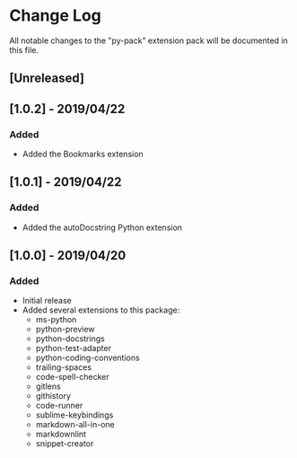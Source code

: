 # Change Log

All notable changes to the "py-pack" extension pack will be documented in this file.

## [Unreleased]

## [1.0.2] - 2019/04/22
### Added
- Added the Bookmarks extension

## [1.0.1] - 2019/04/22
### Added
- Added the autoDocstring Python extension

## [1.0.0] - 2019/04/20
### Added
- Initial release
- Added several extensions to this package:
    - ms-python
    - python-preview
    - python-docstrings
    - python-test-adapter
    - python-coding-conventions
    - trailing-spaces
    - code-spell-checker
    - gitlens
    - githistory
    - code-runner
    - sublime-keybindings
    - markdown-all-in-one
    - markdownlint
    - snippet-creator